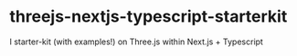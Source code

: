 # threejs-nextjs-typescript-starterkit
I starter-kit (with examples!) on Three.js within Next.js + Typescript
